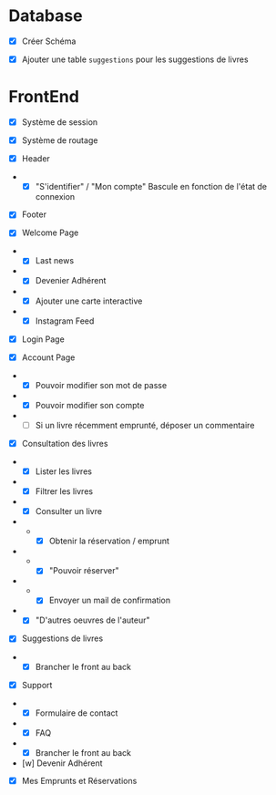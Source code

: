 # Database

- [x] Créer Schéma

- [x] Ajouter une table `suggestions` pour les suggestions de livres

# FrontEnd

- [x] Système de session

- [x] Système de routage

- [x] Header
- - [x] "S'identifier" / "Mon compte" Bascule en fonction de l'état de connexion

- [x] Footer

- [x] Welcome Page
- - [x] Last news
- - [x] Devenier Adhérent
- - [x] Ajouter une carte interactive
- - [x] Instagram Feed

- [x] Login Page

- [x] Account Page
- - [x] Pouvoir modifier son mot de passe
- - [x] Pouvoir modifier son compte
- - [ ] Si un livre récemment emprunté, déposer un commentaire

- [x] Consultation des livres
- - [x] Lister les livres
- - [x] Filtrer les livres
- - [x] Consulter un livre
- - - [x] Obtenir la réservation / emprunt
- - - [x] "Pouvoir réserver"
- - - [x] Envoyer un mail de confirmation
- - [x] "D'autres oeuvres de l'auteur"

- [x] Suggestions de livres
- - [x] Brancher le front au back

- [x] Support
- - [x] Formulaire de contact
- - [x] FAQ
- - [x] Brancher le front au back

- [w] Devenir Adhérent

- [x] Mes Emprunts et Réservations
